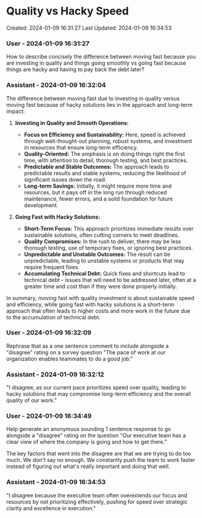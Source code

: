 # Quality vs Hacky Speed

Created: 2024-01-09 16:31:27
Last Updated: 2024-01-09 16:34:53

### User - 2024-01-09 16:31:27

How to describe concisely the difference between moving fast because you are investing in quality and things going smoothly vs going fast because things are hacky and having to pay back the debt later?

### Assistant - 2024-01-09 16:32:04

The difference between moving fast due to investing in quality versus moving fast because of hacky solutions lies in the approach and long-term impact:

1. **Investing in Quality and Smooth Operations:**
   - **Focus on Efficiency and Sustainability:** Here, speed is achieved through well-thought-out planning, robust systems, and investment in resources that ensure long-term efficiency. 
   - **Quality-Oriented:** The emphasis is on doing things right the first time, with attention to detail, thorough testing, and best practices.
   - **Predictable and Stable Outcomes:** The approach leads to predictable results and stable systems, reducing the likelihood of significant issues down the road.
   - **Long-term Savings:** Initially, it might require more time and resources, but it pays off in the long run through reduced maintenance, fewer errors, and a solid foundation for future development.

2. **Going Fast with Hacky Solutions:**
   - **Short-Term Focus:** This approach prioritizes immediate results over sustainable solutions, often cutting corners to meet deadlines.
   - **Quality Compromises:** In the rush to deliver, there may be less thorough testing, use of temporary fixes, or ignoring best practices.
   - **Unpredictable and Unstable Outcomes:** The result can be unpredictable, leading to unstable systems or products that may require frequent fixes.
   - **Accumulating Technical Debt:** Quick fixes and shortcuts lead to technical debt - issues that will need to be addressed later, often at a greater time and cost than if they were done properly initially.

In summary, moving fast with quality investment is about sustainable speed and efficiency, while going fast with hacky solutions is a short-term approach that often leads to higher costs and more work in the future due to the accumulation of technical debt.

### User - 2024-01-09 16:32:09

Rephrase that as a one sentence comment to include alongside a "disagree" rating on a survey question "The pace of work at our organization enables teammates to do a good job."

### Assistant - 2024-01-09 16:32:12

"I disagree, as our current pace prioritizes speed over quality, leading to hacky solutions that may compromise long-term efficiency and the overall quality of our work."

### User - 2024-01-09 16:34:49

Help generate an anonymous sounding 1 sentence response to go alongside a "disagree" rating on the question "Our executive team has a clear view of where the company is going and how to get there."

The key factors that went into the disagree are that we are trying to do too much. We don't say no enough. We constantly push the team to work faster instead of figuring out what's really important and doing that well.

### Assistant - 2024-01-09 16:34:53

"I disagree because the executive team often overextends our focus and resources by not prioritizing effectively, pushing for speed over strategic clarity and excellence in execution."

